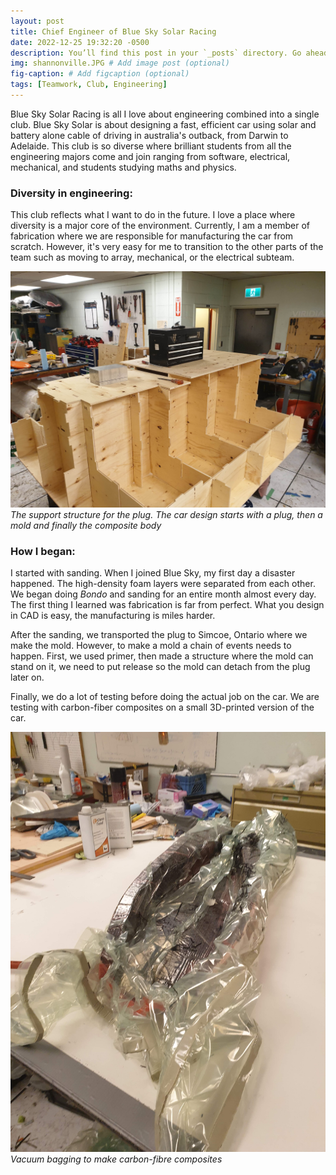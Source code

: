 ```yaml
---
layout: post
title: Chief Engineer of Blue Sky Solar Racing
date: 2022-12-25 19:32:20 -0500
description: You’ll find this post in your `_posts` directory. Go ahead and edit it and re-build the site to see your changes. # Add post description (optional)
img: shannonville.JPG # Add image post (optional)
fig-caption: # Add figcaption (optional)
tags: [Teamwork, Club, Engineering]
---
```


Blue Sky Solar Racing is all I love about engineering combined into a single club. Blue Sky Solar is about designing a fast, efficient car using solar and battery alone cable of driving in australia's outback, from Darwin to Adelaide. This club is so diverse where brilliant students from all the engineering majors come and join ranging from software, electrical, mechanical, and students studying maths and physics. 

### Diversity in engineering:

This club reflects what I want to do in the future. I love a place where diversity is a major core of the environment. Currently, I am a member of fabrication where we are responsible for manufacturing the car from scratch. However, it's very easy for me to transition to the other parts of the team such as moving to array, mechanical, or the electrical subteam. 

![](/assets/img/Blue_Plug_Support.jpg)
*The support structure for the plug. The car design starts with a plug, then a mold and finally the composite body*

### How I began:

I started with sanding. When I joined Blue Sky, my first day a disaster happened. The high-density foam layers were separated from each other. We began doing *Bondo* and sanding for an entire month almost every day. The first thing I learned was fabrication is far from perfect. What you design in CAD is easy, the manufacturing is miles harder. 

After the sanding, we transported the plug to Simcoe, Ontario where we make the mold. However, to make a mold a chain of events needs to happen. First, we used primer, then made a structure where the mold can stand on it, we need to put release so the mold can detach from the plug later on. 

Finally, we do a lot of testing before doing the actual job on the car. We are testing with carbon-fiber composites on a small 3D-printed version of the car.

![](/assets/img/Blue_Vacuum.jpg)
*Vacuum bagging to make carbon-fibre composites*